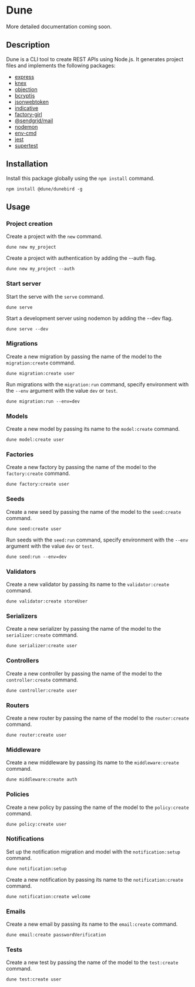 # Dune
More detailed documentation coming soon.

## Description
Dune is a CLI tool to create REST APIs using Node.js. It generates project files and implements the following packages:
* [express](https://www.npmjs.com/package/express)
* [knex](https://www.npmjs.com/package/knex)
* [objection](https://www.npmjs.com/package/objection)
* [bcryptjs](https://www.npmjs.com/package/bcryptjs)
* [jsonwebtoken](https://www.npmjs.com/package/jsonwebtoken)
* [indicative](https://www.npmjs.com/package/indicative)
* [factory-girl](https://www.npmjs.com/package/factory-girl)
* [@sendgrid/mail](https://www.npmjs.com/package/@sendgrid/mail)
* [nodemon](https://www.npmjs.com/package/nodemon)
* [env-cmd](https://www.npmjs.com/package/env-cmd)
* [jest](https://www.npmjs.com/package/jest)
* [supertest](https://www.npmjs.com/package/supertest)

## Installation
Install this package globally using the `npm install` command.
```
npm install @dune/dunebird -g
```

## Usage
### Project creation
Create a project with the `new` command.
```
dune new my_project
```
Create a project with authentication by adding the --auth flag.
```
dune new my_project --auth
```

### Start server
Start the serve with the `serve` command.
```
dune serve
```
Start a development server using nodemon by adding the --dev flag.
```
dune serve --dev
```

### Migrations
Create a new migration by passing the name of the model to the `migration:create` command.
```
dune migration:create user
```
Run migrations with the `migration:run` command, specify environment with the `--env` argument with the value `dev` or `test`.
```
dune migration:run --env=dev
```

### Models
Create a new model by passing its name to the `model:create` command.
```
dune model:create user
```

### Factories
Create a new factory by passing the name of the model to the `factory:create` command.
```
dune factory:create user
```

### Seeds
Create a new seed by passing the name of the model to the `seed:create` command.
```
dune seed:create user
```

Run seeds with the `seed:run` command, specify environment with the `--env` argument with the value `dev` or `test`.
```
dune seed:run --env=dev
```

### Validators
Create a new validator by passing its name to the `validator:create` command.
```
dune validator:create storeUser
```

### Serializers
Create a new serializer by passing the name of the model to the `serializer:create` command.
```
dune serializer:create user
```

### Controllers
Create a new controller by passing the name of the model to the `controller:create` command.
```
dune controller:create user
```

### Routers
Create a new router by passing the name of the model to the `router:create` command.
```
dune router:create user
```

### Middleware
Create a new middleware by passing its name to the `middleware:create` command.
```
dune middleware:create auth
```

### Policies
Create a new policy by passing the name of the model to the `policy:create` command.
```
dune policy:create user
```

### Notifications
Set up the notification migration and model with the `notification:setup` command.
```
dune notification:setup
```

Create a new notification by passing its name to the `notification:create` command.
```
dune notification:create welcome
```

### Emails
Create a new email by passing its name to the `email:create` command.
```
dune email:create passwordVerification
```

### Tests
Create a new test by passing the name of the model to the `test:create` command.
```
dune test:create user
```
